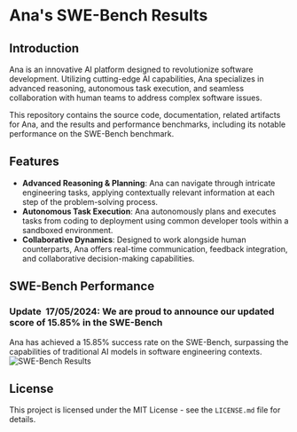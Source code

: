 # Ana's SWE-Bench Results

## Introduction

Ana is an innovative AI platform designed to revolutionize software development. Utilizing cutting-edge AI capabilities, Ana specializes in advanced reasoning, autonomous task execution, and seamless collaboration with human teams to address complex software issues. 

This repository contains the source code, documentation, related artifacts for Ana, and the results and performance benchmarks, including its notable performance on the SWE-Bench benchmark.

## Features

- **Advanced Reasoning & Planning**: Ana can navigate through intricate engineering tasks, applying contextually relevant information at each step of the problem-solving process.
- **Autonomous Task Execution**: Ana autonomously plans and executes tasks from coding to deployment using common developer tools within a sandboxed environment.
- **Collaborative Dynamics**: Designed to work alongside human counterparts, Ana offers real-time communication, feedback integration, and collaborative decision-making capabilities.

## SWE-Bench Performance

### Update  17/05/2024: We are proud to announce our updated score of 15.85% in the SWE-Bench

Ana has achieved a 15.85% success rate on the SWE-Bench, surpassing the capabilities of traditional AI models in software engineering contexts.
![SWE-Bench Results](https://imgur.com/QH80x3z.jpg)

## License

This project is licensed under the MIT License - see the `LICENSE.md` file for details.

